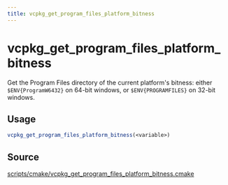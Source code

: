 ```yaml
---
title: vcpkg_get_program_files_platform_bitness
---
```


# vcpkg_get_program_files_platform_bitness

Get the Program Files directory of the current platform's bitness:
either `$ENV{ProgramW6432}` on 64-bit windows,
or `$ENV{PROGRAMFILES}` on 32-bit windows.

## Usage
```cmake
vcpkg_get_program_files_platform_bitness(<variable>)
```

## Source
[scripts/cmake/vcpkg\_get\_program\_files\_platform\_bitness.cmake](https://github.com/Microsoft/vcpkg/blob/master/scripts/cmake/vcpkg_get_program_files_platform_bitness.cmake)

